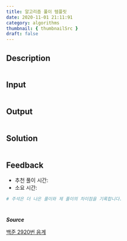 ```yaml
---
title: 알고리즘 풀이 템플릿
date: 2020-11-01 21:11:91
category: algorithms
thumbnail: { thumbnailSrc }
draft: false
---
```


## Description

```

```
## Input
```

```

## Output
```

```

## Solution


```python


```
## Feedback
- 추천 풀이 시간: 
- 소요 시간:   

```python
# 주석은 더 나은 풀이와 제 풀이의 차이점을 기록합니다. 


```

#

***Source***

[백준 2920번 음계]()